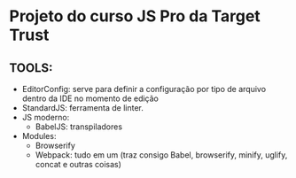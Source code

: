 # Projeto do curso JS Pro da Target Trust

## TOOLS:

* EditorConfig: serve para definir a configuração por tipo de arquivo dentro da IDE no momento de edição
* StandardJS: ferramenta de linter. 
* JS moderno:
    * BabelJS: transpiladores
* Modules:
    * Browserify
    * Webpack: tudo em um (traz consigo Babel, browserify, minify, uglify, concat e outras coisas)
